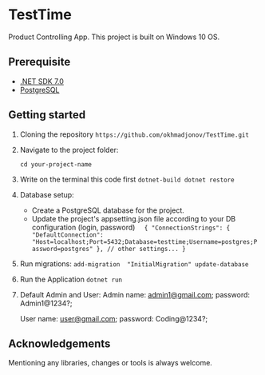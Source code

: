 # TestTime

Product Controlling App.
This project is built on Windows 10 OS.

## Prerequisite
- [.NET SDK 7.0](https://dotnet.microsoft.com/download)
- [PostgreSQL](https://www.postgresql.org/download/)

## Getting started
1. Cloning the repository
   `` https://github.com/okhmadjonov/TestTime.git ``

2. Navigate to the project folder:

   `` cd your-project-name ``
3.  Write on the terminal this code first
   `` dotnet-build
      dotnet restore ``

4. Database setup:
   - Create a PostgreSQL database for the project.
   - Update  the project's appsetting.json file according to your DB configuration (login, password)
     ``   {
          "ConnectionStrings": {
            "DefaultConnection": "Host=localhost;Port=5432;Database=testtime;Username=postgres;Password=postgres"
          },
          // other settings...
        }  ``
5. Run migrations:
   `` add-migration  "InitialMigration"
      update-database
   ``
6. Run the Application
   `` dotnet run ``

7.  Default Admin and User:
       Admin 
        name: admin1@gmail.com; 
        password: Admin1@1234?;
 
    User 
        name: user@gmail.com;
        password: Coding@1234?;


## Acknowledgements
  Mentioning any libraries, changes or tools is always welcome.
